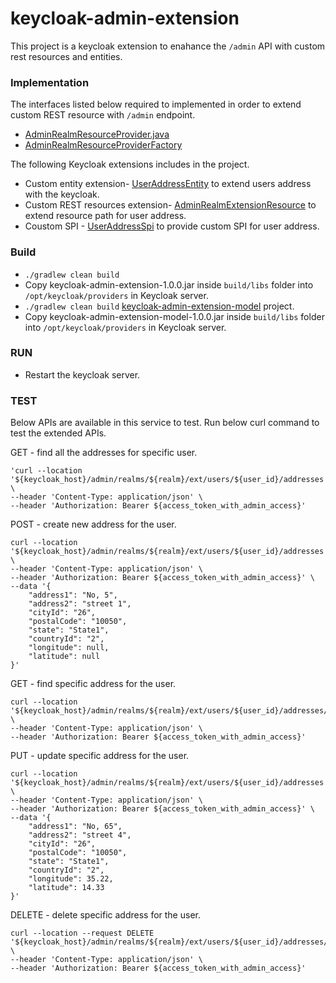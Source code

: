 # keycloak-admin-extension

This project is a keycloak extension to enahance the `/admin` API with custom rest resources and entities.

### Implementation
The interfaces listed below required to implemented in order to extend custom REST resource with `/admin` endpoint.
+ [AdminRealmResourceProvider.java](https://github.com/keycloak/keycloak/blob/b63fccb062eeded3310439242c5693dd4e120d90/services/src/main/java/org/keycloak/services/resources/admin/ext/AdminRealmResourceProvider.java)
+ [AdminRealmResourceProviderFactory](https://github.com/keycloak/keycloak/blob/b63fccb062eeded3310439242c5693dd4e120d90/services/src/main/java/org/keycloak/services/resources/admin/ext/AdminRealmResourceProviderFactory.java)

The following Keycloak extensions includes in the project.
- Custom entity extension- [UserAddressEntity](src/main/java/com/zyntaxmind/keycloak/admin/extension/entity/UserAddressEntity.java) to extend users address with the keycloak.
- Custom REST resources extension- [AdminRealmExtensionResource](src/main/java/com/zyntaxmind/keycloak/admin/extension/resource/AdminRealmExtensionResource.java) to extend resource path for user address.
- Coustom SPI - [UserAddressSpi](src/main/java/com/zyntaxmind/keycloak/admin/extension/spi/UserAddressSpi.java) to provide custom SPI for user address.

### Build
- `./gradlew clean build`
- Copy keycloak-admin-extension-1.0.0.jar inside `build/libs` folder into `/opt/keycloak/providers` in Keycloak server.
- `./gradlew clean build` [keycloak-admin-extension-model](https://github.com/xdushan/keycloak-admin-extension-model) project.
- Copy keycloak-admin-extension-model-1.0.0.jar inside `build/libs` folder into `/opt/keycloak/providers` in Keycloak server.


### RUN
- Restart the keycloak server.

### TEST

Below APIs are available in this service to test. Run below curl command to test the extended APIs.

GET - find all the addresses for specific user.
```
'curl --location '${keycloak_host}/admin/realms/${realm}/ext/users/${user_id}/addresses' \
--header 'Content-Type: application/json' \
--header 'Authorization: Bearer ${access_token_with_admin_access}'
```

POST - create new address for the user.
```
curl --location '${keycloak_host}/admin/realms/${realm}/ext/users/${user_id}/addresses' \
--header 'Content-Type: application/json' \
--header 'Authorization: Bearer ${access_token_with_admin_access}' \
--data '{
    "address1": "No, 5",
    "address2": "street 1",
    "cityId": "26",
    "postalCode": "10050",
    "state": "State1",
    "countryId": "2",
    "longitude": null,
    "latitude": null
}'
```

GET - find specific address for the user.
```
curl --location '${keycloak_host}/admin/realms/${realm}/ext/users/${user_id}/addresses/${address_id}' \
--header 'Content-Type: application/json' \
--header 'Authorization: Bearer ${access_token_with_admin_access}'
```


PUT - update specific address for the user.
```
curl --location '${keycloak_host}/admin/realms/${realm}/ext/users/${user_id}/addresses' \
--header 'Content-Type: application/json' \
--header 'Authorization: Bearer ${access_token_with_admin_access}' \
--data '{
    "address1": "No, 65",
    "address2": "street 4",
    "cityId": "26",
    "postalCode": "10050",
    "state": "State1",
    "countryId": "2",
    "longitude": 35.22,
    "latitude": 14.33
}'
```

DELETE - delete specific address for the user.
```
curl --location --request DELETE '${keycloak_host}/admin/realms/${realm}/ext/users/${user_id}/addresses/${address_id}' \
--header 'Content-Type: application/json' \
--header 'Authorization: Bearer ${access_token_with_admin_access}'
```

